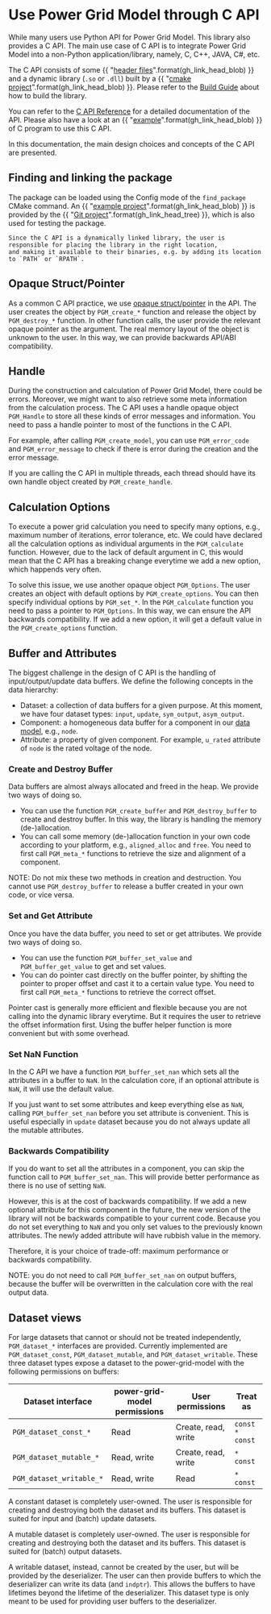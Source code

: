 <!--
SPDX-FileCopyrightText: 2022 Contributors to the Power Grid Model project <dynamic.grid.calculation@alliander.com>

SPDX-License-Identifier: MPL-2.0
-->

# Use Power Grid Model through C API

While many users use Python API for Power Grid Model.
This library also provides a C API. 
The main use case of C API is to integrate Power Grid Model into a non-Python application/library, namely, C, C++, JAVA, C#, etc. 

The C API consists of some 
{{ "[header files]({}/power_grid_model_c/power_grid_model_c/include)".format(gh_link_head_blob) }}
and a dynamic library (`.so` or `.dll`) built by a 
{{ "[cmake project]({}/power_grid_model_c/power_grid_model_c/CMakeLists.txt)".format(gh_link_head_blob) }}.
Please refer to the [Build Guide](./build-guide.md) about how to build the library.

You can refer to the [C API Reference](../api_reference/power-grid-model-c-api-reference.rst)
for a detailed documentation of the API. 
Please also have a look at an 
{{ "[example]({}/power_grid_model_c_example/main.c)".format(gh_link_head_blob) }}
of C program to use this C API.

In this documentation, the main design choices and concepts of the C API are presented.

## Finding and linking the package

The package can be loaded using the Config mode of the `find_package` CMake command. An
{{ "[example project]({}/tests/package_tests/CMakeLists.txt)".format(gh_link_head_blob) }} is provided by the
{{ "[Git project]({})".format(gh_link_head_tree) }}, which is also used for testing the package.

```{note}
Since the C API is a dynamically linked library, the user is responsible for placing the library in the right location,
and making it available to their binaries, e.g. by adding its location to `PATH` or `RPATH`.
```

## Opaque Struct/Pointer

As a common C API practice, we use [opaque struct/pointer](https://en.wikipedia.org/wiki/Opaque_pointer) in the API. 
The user creates the object by `PGM_create_*` function and release the object by `PGM_destroy_*` function.
In other function calls, the user provide the relevant opaque pointer as the argument.
The real memory layout of the object is unknown to the user.
In this way, we can provide backwards API/ABI compatibility.

## Handle

During the construction and calculation of Power Grid Model, there could be errors.
Moreover, we might want to also retrieve some meta information from the calculation process.
The C API uses a handle opaque object `PGM_Handle` to store all these kinds of error messages and information.
You need to pass a handle pointer to most of the functions in the C API.

For example, after calling `PGM_create_model`, you can use `PGM_error_code` and `PGM_error_message` 
to check if there is error during the creation and the error message.

If you are calling the C API in multiple threads, each thread should have its own handle object created by `PGM_create_handle`.

## Calculation Options

To execute a power grid calculation you need to specify many options, 
e.g., maximum number of iterations, error tolerance, etc.
We could have declared all the calculation options as individual arguments in the `PGM_calculate` function.
However, due to the lack of default argument in C, 
this would mean that the C API has a breaking change everytime we add a new option,
which happends very often.

To solve this issue, we use another opaque object `PGM_Options`. The user creates an object with default options by `PGM_create_options`. You can then specify individual options by `PGM_set_*`. 
In the `PGM_calculate` function you need to pass a pointer to `PGM_Options`.
In this way, we can ensure the API backwards compatibility.
If we add a new option, it will get a default value in the `PGM_create_options` function.

## Buffer and Attributes

The biggest challenge in the design of C API is the handling of input/output/update data buffers.
We define the following concepts in the data hierarchy:

* Dataset: a collection of data buffers for a given purpose. 
At this moment, we have four dataset types: `input`, `update`, `sym_output`, `asym_output`.
* Component: a homogeneous data buffer for a component in our [data model](../user_manual/components.md), e.g., `node`.
* Attribute: a property of given component. For example, `u_rated` attribute of `node` is the rated voltage of the node.

### Create and Destroy Buffer

Data buffers are almost always allocated and freed in the heap. We provide two ways of doing so.

* You can use the function `PGM_create_buffer` and `PGM_destroy_buffer` to create and destroy buffer.
In this way, the library is handling the memory (de-)allocation.
* You can call some memory (de-)allocation function in your own code according to your platform, 
e.g., `aligned_alloc` and `free`.
You need to first call `PGM_meta_*` functions to retrieve the size and alignment of a component.

NOTE: Do not mix these two methods in creation and destruction.
You cannot use `PGM_destroy_buffer` to release a buffer created in your own code, or vice versa.

### Set and Get Attribute

Once you have the data buffer, you need to set or get attributes. We provide two ways of doing so.

* You can use the function `PGM_buffer_set_value` and `PGM_buffer_get_value` to get and set values.
* You can do pointer cast directly on the buffer pointer, by shifting the pointer to proper offset
and cast it to a certain value type. 
You need to first call `PGM_meta_*` functions to retrieve the correct offset.

Pointer cast is generally more efficient and flexible because you are not calling into the 
dynamic library everytime. But it requires the user to retrieve the offset information first.
Using the buffer helper function is more convenient but with some overhead.

### Set NaN Function

In the C API we have a function `PGM_buffer_set_nan` which sets all the attributes in a buffer to `NaN`.
In the calculation core, if an optional attribute is `NaN`, it will use the default value.

If you just want to set some attributes and keep everything else as `NaN`, 
calling `PGM_buffer_set_nan` before you set attribute is convenient.
This is useful especially in `update` dataset because you do not always update all the mutable attributes.

### Backwards Compatibility

If you do want to set all the attributes in a component, you can skip the function call to `PGM_buffer_set_nan`.
This will provide better performance as there is no use of setting `NaN`.

However, this is at the cost of backwards compatibility.
If we add a new optional attribute for this component in the future,
the new version of the library will not be backwards compatible to your current code.
Because you do not set everything to `NaN` and you only set values to the previously known attributes.
The newly added attribute will have rubbish value in the memory.

Therefore, it is your choice of trade-off: maximum performance or backwards compatibility.

NOTE: you do not need to call `PGM_buffer_set_nan` on output buffers, 
because the buffer will be overwritten in the calculation core with the real output data.

## Dataset views

For large datasets that cannot or should not be treated independently,
`PGM_dataset_*` interfaces are provided.
Currently implemented are `PGM_dataset_const`, `PGM_dataset_mutable`, and `PGM_dataset_writable`.
These three dataset types expose a dataset to the power-grid-model with the following permissions on buffers:

| Dataset interface        | power-grid-model permissions | User permissions    | Treat as        |
|--------------------------| ---------------------------- | ------------------- | --------------- |
| `PGM_dataset_const_*`    | Read                         | Create, read, write | `const * const` |
| `PGM_dataset_mutable_*`  | Read, write                  | Create, read, write | `* const` |
| `PGM_dataset_writable_*` | Read, write                  | Read                | `* const`       |

A constant dataset is completely user-owned.
The user is responsible for creating and destroying both the dataset and its buffers.
This dataset is suited for input and (batch) update datasets.

A mutable dataset is completely user-owned.
The user is responsible for creating and destroying both the dataset and its buffers.
This dataset is suited for (batch) output datasets.

A writable dataset, instead, cannot be created by the user, but will be provided by the deserializer.
The user can then provide buffers to which the deserializer can write its data (and `indptr`).
This allows the buffers to have lifetimes beyond the lifetime of the deserializer.
This dataset type is only meant to be used for providing user buffers to the deserializer.
